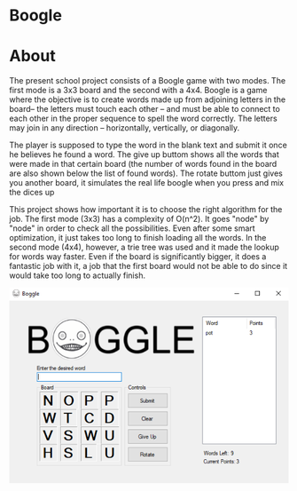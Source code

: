 # Boogle

# About
The present school project consists of a Boogle game with two modes. The first mode is a 3x3 board and the second with a 4x4. Boogle is a 
game where the objective is to create words made up from adjoining letters in the board– the letters must touch each other – 
and must be able to connect to each other in the proper sequence to spell the word correctly. The letters may join in any direction
– horizontally, vertically, or diagonally. 

The player is supposed to type the word in the blank text and submit it once he believes he found a word. The give up buttom shows
all the words that were made in that certain board (the number of words found in the board are also shown below the list of
found words). The rotate buttom just gives you another board, it simulates the real life boogle when you press and mix the dices up

This project shows how important it is to choose the right algorithm for the job. The first mode (3x3) has a complexity of 
O(n^2). It goes "node" by "node" in order to check all the possibilities. Even after some smart optimization, it just takes
too long to finish loading all the words. In the second mode (4x4), however, a trie tree was used and it made the lookup for
words way faster. Even if the board is significantly bigger, it does a fantastic job with it, a job that the first board would
not be able to do since it would take too long to actually finish.

<p align="center">
  <img src="Images/boogle4x4.PNG">
</p>

